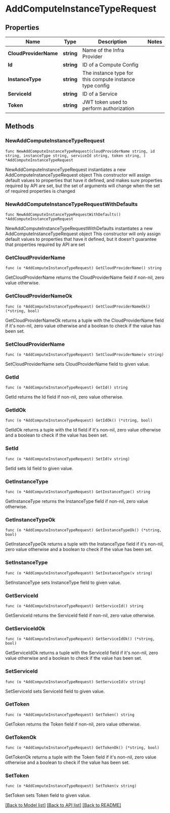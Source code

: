 # AddComputeInstanceTypeRequest

## Properties

Name | Type | Description | Notes
------------ | ------------- | ------------- | -------------
**CloudProviderName** | **string** | Name of the Infra Provider | 
**Id** | **string** | ID of a Compute Config | 
**InstanceType** | **string** | The instance type for this compute instance type config | 
**ServiceId** | **string** | ID of a Service | 
**Token** | **string** | JWT token used to perform authorization | 

## Methods

### NewAddComputeInstanceTypeRequest

`func NewAddComputeInstanceTypeRequest(cloudProviderName string, id string, instanceType string, serviceId string, token string, ) *AddComputeInstanceTypeRequest`

NewAddComputeInstanceTypeRequest instantiates a new AddComputeInstanceTypeRequest object
This constructor will assign default values to properties that have it defined,
and makes sure properties required by API are set, but the set of arguments
will change when the set of required properties is changed

### NewAddComputeInstanceTypeRequestWithDefaults

`func NewAddComputeInstanceTypeRequestWithDefaults() *AddComputeInstanceTypeRequest`

NewAddComputeInstanceTypeRequestWithDefaults instantiates a new AddComputeInstanceTypeRequest object
This constructor will only assign default values to properties that have it defined,
but it doesn't guarantee that properties required by API are set

### GetCloudProviderName

`func (o *AddComputeInstanceTypeRequest) GetCloudProviderName() string`

GetCloudProviderName returns the CloudProviderName field if non-nil, zero value otherwise.

### GetCloudProviderNameOk

`func (o *AddComputeInstanceTypeRequest) GetCloudProviderNameOk() (*string, bool)`

GetCloudProviderNameOk returns a tuple with the CloudProviderName field if it's non-nil, zero value otherwise
and a boolean to check if the value has been set.

### SetCloudProviderName

`func (o *AddComputeInstanceTypeRequest) SetCloudProviderName(v string)`

SetCloudProviderName sets CloudProviderName field to given value.


### GetId

`func (o *AddComputeInstanceTypeRequest) GetId() string`

GetId returns the Id field if non-nil, zero value otherwise.

### GetIdOk

`func (o *AddComputeInstanceTypeRequest) GetIdOk() (*string, bool)`

GetIdOk returns a tuple with the Id field if it's non-nil, zero value otherwise
and a boolean to check if the value has been set.

### SetId

`func (o *AddComputeInstanceTypeRequest) SetId(v string)`

SetId sets Id field to given value.


### GetInstanceType

`func (o *AddComputeInstanceTypeRequest) GetInstanceType() string`

GetInstanceType returns the InstanceType field if non-nil, zero value otherwise.

### GetInstanceTypeOk

`func (o *AddComputeInstanceTypeRequest) GetInstanceTypeOk() (*string, bool)`

GetInstanceTypeOk returns a tuple with the InstanceType field if it's non-nil, zero value otherwise
and a boolean to check if the value has been set.

### SetInstanceType

`func (o *AddComputeInstanceTypeRequest) SetInstanceType(v string)`

SetInstanceType sets InstanceType field to given value.


### GetServiceId

`func (o *AddComputeInstanceTypeRequest) GetServiceId() string`

GetServiceId returns the ServiceId field if non-nil, zero value otherwise.

### GetServiceIdOk

`func (o *AddComputeInstanceTypeRequest) GetServiceIdOk() (*string, bool)`

GetServiceIdOk returns a tuple with the ServiceId field if it's non-nil, zero value otherwise
and a boolean to check if the value has been set.

### SetServiceId

`func (o *AddComputeInstanceTypeRequest) SetServiceId(v string)`

SetServiceId sets ServiceId field to given value.


### GetToken

`func (o *AddComputeInstanceTypeRequest) GetToken() string`

GetToken returns the Token field if non-nil, zero value otherwise.

### GetTokenOk

`func (o *AddComputeInstanceTypeRequest) GetTokenOk() (*string, bool)`

GetTokenOk returns a tuple with the Token field if it's non-nil, zero value otherwise
and a boolean to check if the value has been set.

### SetToken

`func (o *AddComputeInstanceTypeRequest) SetToken(v string)`

SetToken sets Token field to given value.



[[Back to Model list]](../README.md#documentation-for-models) [[Back to API list]](../README.md#documentation-for-api-endpoints) [[Back to README]](../README.md)


